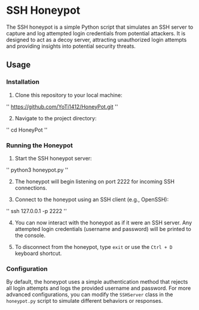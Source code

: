 # SSH Honeypot

The SSH honeypot is a simple Python script that simulates an SSH server to capture and log attempted login credentials from potential attackers. It is designed to act as a decoy server, attracting unauthorized login attempts and providing insights into potential security threats.

## Usage

### Installation

1. Clone this repository to your local machine:

''
https://github.com/YoTi1412/HoneyPot.git
''


2. Navigate to the project directory:

''
cd HoneyPot
''


### Running the Honeypot

1. Start the SSH honeypot server:

''
python3 honeypot.py
''


2. The honeypot will begin listening on port 2222 for incoming SSH connections.

3. Connect to the honeypot using an SSH client (e.g., OpenSSH):

''
ssh 127.0.0.1 -p 2222
''

4. You can now interact with the honeypot as if it were an SSH server. Any attempted login credentials (username and password) will be printed to the console.

5. To disconnect from the honeypot, type `exit` or use the `Ctrl + D` keyboard shortcut.

### Configuration

By default, the honeypot uses a simple authentication method that rejects all login attempts and logs the provided username and password. For more advanced configurations, you can modify the `SSHServer` class in the `honeypot.py` script to simulate different behaviors or responses.
